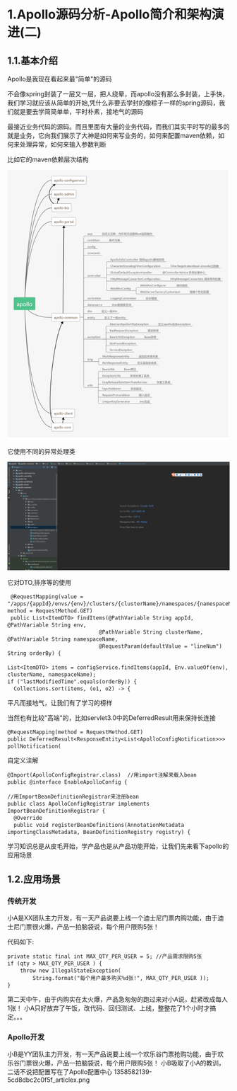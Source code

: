 # 1.Apollo源码分析-Apollo简介和架构演进(二)
## 1.1.基本介绍

Apollo是我现在看起来最"简单"的源码

不会像spring封装了一层又一层，把人绕晕，而apollo没有那么多封装，上手快，我们学习就应该从简单的开始,凭什么非要去学封的像粽子一样的spring源码，我们就是要去学简简单单，平时朴素，接地气的源码

最接近业务代码的源码。而且里面有大量的业务代码，而我们其实平时写的最多的就是业务，它向我们展示了大神是如何来写业务的，如何来配置maven依赖，如何来处理异常，如何来输入参数判断

比如它的maven依赖层次结构

![](/static/image/apollo123456.png)

它使用不同的异常处理类

![](/static/image/微信截图_20200711113149.png)

它对DTO,排序等的使用

```
 @RequestMapping(value = "/apps/{appId}/envs/{env}/clusters/{clusterName}/namespaces/{namespaceName}/items", method = RequestMethod.GET)
 public List<ItemDTO> findItems(@PathVariable String appId, @PathVariable String env,
                             @PathVariable String clusterName, @PathVariable String namespaceName,
                             @RequestParam(defaultValue = "lineNum") String orderBy) {

List<ItemDTO> items = configService.findItems(appId, Env.valueOf(env), clusterName, namespaceName);
if ("lastModifiedTime".equals(orderBy)) {
  Collections.sort(items, (o1, o2) -> {

```
平凡而接地气，让我们有了学习的榜样

当然也有比较"高端"的，比如servlet3.0中的DeferredResult用来保持长连接

```
@RequestMapping(method = RequestMethod.GET)
public DeferredResult<ResponseEntity<List<ApolloConfigNotification>>> pollNotification(

```

自定义注解


```
@Import(ApolloConfigRegistrar.class)  //用import注解来载入bean
public @interface EnableApolloConfig {

//用ImportBeanDefinitionRegistrar来注册bean
public class ApolloConfigRegistrar implements ImportBeanDefinitionRegistrar {
  @Override
  public void registerBeanDefinitions(AnnotationMetadata importingClassMetadata, BeanDefinitionRegistry registry) {

```

学习知识总是从皮毛开始，学产品也是从产品功能开始，让我们先来看下apollo的应用场景

## 1.2.应用场景

### 传统开发

小A是XX团队主力开发，有一天产品说要上线一个迪士尼门票内购功能，由于迪士尼门票很火爆，产品一拍脑袋说，每个用户限购5张！

代码如下:



```
private static final int MAX_QTY_PER_USER = 5; //产品需求限购5张
if (qty > MAX_QTY_PER_USER ) {
    throw new IllegalStateException(
        String.format("每个用户最多购买%d张!", MAX_QTY_PER_USER ));
}

```

第二天中午，由于内购实在太火爆，产品急匆匆的跑过来对小A说，赶紧改成每人1张！
小A只好放弃了午饭，改代码、回归测试、上线，整整花了1个小时才搞定。。。

### Apollo开发

小B是YY团队主力开发，有一天产品说要上线一个欢乐谷门票抢购功能，由于欢乐谷门票很火爆，产品一拍脑袋说，每个用户限购5张！
小B吸取了小A的教训，二话不说把配置写在了Apollo配置中心
1358582139-5cd8dbc2c0f5f_articlex.png





























